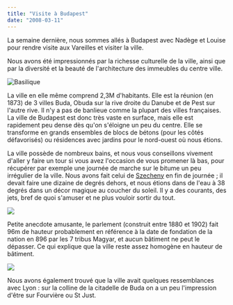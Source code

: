 ```yaml
---
title: "Visite à Budapest"
date: "2008-03-11"
---
```


La semaine dernière, nous sommes allés à Budapest avec Nadège et Louise pour rendre visite aux Vareilles et visiter la ville.

Nous avons été impressionnés par la richesse culturelle de la ville, ainsi que par la diversité et la beauté de l'architecture des immeubles du centre ville.

![Basilique](http://lh3.google.fr/thomasbam/R9cG4OwXlXI/AAAAAAAAB0c/zJdLy9zzyjk/img_2194.jpg?imgmax=720)

La ville en elle même comprend 2,3M d'habitants. Elle est la réunion (en 1873) de 3 villes Buda, Obuda sur la rive droite du Danube et de Pest sur l'autre rive. Il n'y a pas de banlieue comme la plupart des villes françaises. La ville de Budapest est donc très vaste en surface, mais elle est rapidement peu dense dès qu'on s'éloigne un peu du centre. Elle se transforme en grands ensembles de blocs de bétons (pour les côtés défavorisés) ou résidences avec jardins pour le nord-ouest où nous étions.

La ville possède de nombreux bains, et nous vous conseillons vivement d'aller y faire un tour si vous avez l'occasion de vous promener là bas, pour récupérer par exemple une journée de marche sur le bitume un peu irrégulier de la ville. Nous avons fait celui de [Szecheny](http://www.spasbudapest.com/furdo.php?idx=14) en fin de journée ; il devait faire une dizaine de degrés dehors, et nous étions dans de l'eau à 38 degrés dans un décor magique au coucher du soleil. Il y a des courants, des jets, bref de quoi s'amuser et ne plus vouloir sortir du tout.

![](images/img_2230.jpg)

Petite anecdote amusante, le parlement (construit entre 1880 et 1902) fait 96m de hauteur probablement en référence à la date de fondation de la nation en 896 par les 7 tribus Magyar, et aucun bâtiment ne peut le dépasser. Ce qui explique que la ville reste assez homogène en hauteur de bâtiment.

![](images/img_2261.jpg)

Nous avons également trouvé que la ville avait quelques ressemblances avec Lyon : sur la colline de la citadelle de Buda on a un peu l'impression d'être sur Fourvière ou St Just.
